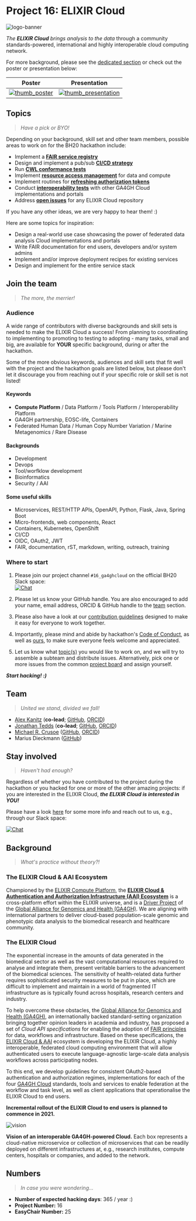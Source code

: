 # Project 16: ELIXIR Cloud

![logo-banner][logo-banner]

_The **ELIXIR Cloud** brings analysis to the data_ through a community
standards-powered, international and highly interoperable cloud computing
network.

For more background, please see the [dedicated section](#background) or check
out the poster or presentation below:

| Poster | Presentation |
| --- | --- |
| [![thumb_poster][thumb_poster]][poster] | [![thumb_presentation][thumb_presentation]][presentation] |

## Topics

> _Have a pick or BYO!_

Depending on your background, skill set and other team members, possible areas
to work on for the BH20 hackathon include:

* Implement a [**FAIR service registry**][topic-service-registry]
* Design and implement a pub/sub [**CI/CD strategy**][topic-ci-cd]
* Run [**CWL conformance tests**][cwl-tests]
* Implement [**resource access management**][topic-access-management] for data
  and compute
* Implement routines for [**refreshing authorization
  tokens**][topic-refreshing-tokens]
* Conduct [**interoperability tests**][topic-interoperability] with other GA4GH
  Cloud implementations and portals
* Address [**open issues**][project-board] for any ELIXIR Cloud
  repository

If you have any other ideas, we are very happy to hear them! :)

Here are some topics for inspiration:

* Design a real-world use case showcasing the power of federated data analysis
  Cloud implementations and portals
* Write FAIR documentation for end users, developers and/or system admins
* Implement and/or improve deployment recipes for existing services
* Design and implement for the entire service stack

## Join the team

> _The more, the merrier!_

### Audience

A wide range of contributors with diverse backgrounds and skill sets is needed
to make the ELIXIR Cloud a success! From planning to coordinating to
implementing to promoting to testing to adopting - many tasks, small and big,
are available for **YOUR** specific background, during or after the hackathon.

Some of the more obvious keywords, audiences and skill sets that fit well with
the project and the hackathon goals are listed below, but please don't let it
discourage you from reaching out if your specific role or skill set is not
listed!

#### Keywords

* **Compute Platform** / Data Platform / Tools Platform / Interoperability
  Platform
* GA4GH partnership, EOSC-life, Containers
* Federated Human Data / Human Copy Number Variation / Marine Metagenomics /
  Rare Disease

#### Backgrounds

* Development
* Devops
* Tool/worfklow development
* Bioinformatics
* Security / AAI

#### Some useful skills

* Microservices, REST/HTTP APIs, OpenAPI, Python, Flask, Java, Spring Boot
* Micro-frontends, web components, React
* Containers, Kubernetes, OpenShift
* CI/CD
* OIDC, OAuth2, JWT
* FAIR, documentation, rST, markdown, writing, outreach, training

### Where to start

1. Please join our project channel `#16_ga4ghcloud` on the official BH20 Slack
  space:  
  [![Chat][badge-chat-bh20]][chat-bh20]

2. Please let us know your GitHub handle. You are also
  encouraged to add your name, email address, ORCID &  GitHub handle to the
  [team](#team) section.

3. Please also have a look at our [contribution
  guidelines][contributing-guidelines] designed to make it easy for everyone to
  work together.

4. Importantly, please mind and abide by hackathon's [Code of
  Conduct][coc-bh20], as well as [ours][coc-elixir-cloud], to make sure
  everyone feels welcome and appreciated.

5. Let us know what [topic(s)](#topics) you would like to work on, and we will
  try to assemble a subteam and distribute issues. Alternatively, pick one or
  more issues from the common [project board][project-board] and assign
  yourself.

**_Start hacking! :)_**

## Team

> _United we stand, divided we fall!_

* [Alex Kanitz](alexander.kanitz@unibas.ch)
  (**co-lead**;
  [GitHub](https://github.com/uniqueg),
  [ORCID](https://orcid.org/0000-0002-3468-0652))
* [Jonathan Tedds](jonathan.tedds@elixir-europe.org)
  (**co-lead**;
  [GitHub](https://github.com/jtedds),
  [ORCID](https://orcid.org/0000-0003-2829-4584))
* [Michael R. Crusoe](mrc@commonwl.org)
  ([GitHub](https://github.com/mr-c),
  [ORCID](https://orcid.org/0000-0002-2961-9670))
* Marius Dieckmann
  ([GitHub](https://github.com/mariusdieckmann))

## Stay involved

> _Haven't had enough?_

Regardless of whether you have contributed to the project during the hackathon
or you hacked for one or more of the other amazing projects: if you are
interested in the ELIXIR Cloud, **_the ELIXIR Cloud is interested in YOU!_**

Please have a look [here][contributing] for some more info and reach out to us,
e.g., through our Slack space:

[![Chat][badge-chat-elixir-cloud]][chat-elixir-cloud]

## Background

> _What's practice without theory?!_

### The ELIXIR Cloud & AAI Ecosystem

Championed by the [ELIXIR Compute Platform][elixir-compute], the [**ELIXIR
Cloud & Authentication and Authorization Infrastructure (AAI)
Ecosystem**][elixir-cloud] is a cross-platform effort within the ELIXIR
universe, and is a [Driver Project][ga4gh-drivers] of the [Global Alliance
for Genomics and Health (GA4GH)][ga4gh]. We are aligning with international
partners to deliver cloud-based population-scale genomic and phenotypic data
analysis to the biomedical research and healthcare community.

### The ELIXIR Cloud

The exponential increase in the amounts of data generated in the biomedical
sector as well as the vast computational resources required to analyse and
integrate them, present veritable barriers to the advancement of the biomedical
sciences. The sensitivity of health-related data further requires sophisticated
security measures to be put in place, which are difficult to implement and
maintain in a world of fragmented IT infrastructure as is typically found
across hospitals, research centers and industry.

To help overcome these obstacles, the [Global Alliance for Genomics and Health
(GA4GH)][ga4gh], an internationally backed standard-setting organization
bringing together opinion leaders in academia and industry, has proposed a set
of _Cloud API specifications_ for enabling the adoption of [FAIR
principles][fair] for data, workflows and infrastructure. Based on these
specifications, the [ELIXIR Cloud & AAI][elixir-cloud] ecosystem is developing
the ELIXIR Cloud, a highly interoperable, federated cloud computing environment
that will allow authenticated users to execute language-agnostic large-scale
data analysis workflows across participating nodes.

To this end, we develop guidelines for consistent OAuth2-based authentication
and authorization regimes, implementations for each of the four [GA4GH
Cloud][ga4gh-cloud] standards, tools and services to enable federation at the
workflow and task level, as well as client applications that operationalise the
ELIXIR Cloud to end users.

**Incremental rollout of the ELIXIR Cloud to end users is planned to commence
in 2021.**

![vision][vision]

**Vision of an interoperable GA4GH-powered Cloud.** Each box represents a
cloud-native microservice or collection of microservices that can be readily
deployed on different infrastructures at, e.g., research institutes, compute
centers, hospitals or companies, and added to the network.

## Numbers

> _In case you were wondering..._

* **Number of expected hacking days**: 365 / year :)
* **Project Number:** 16
* **EasyChair Number:** 25

[badge-chat-bh20]: <https://img.shields.io/static/v1?label=chat&labelColor=00366a&message=bh20&color=a50044>
[badge-chat-elixir-cloud]: <https://img.shields.io/static/v1?label=chat&labelColor=ffcb00&message=ELIXIR%20Cloud&color=f95b45>
[chat-bh20]: <https://join.slack.com/t/biohackeu20/shared_invite/zt-i9i156if-L1H_6gLKK181NDPSe3fwkQ>
[chat-elixir-cloud]: <https://join.slack.com/t/elixir-cloud/shared_invite/enQtNzA3NTQ5Mzg2NjQ3LTZjZGI1OGQ5ZTRiOTRkY2ExMGUxNmQyODAxMDdjM2EyZDQ1YWM0ZGFjOTJhNzg5NjE0YmJiZTZhZDVhOWE4MWM>
[coc-bh20]: <https://elixir-europe.org/events/code-of-conduct>
[coc-elixir-cloud]: <https://github.com/elixir-cloud-aai/elixir-cloud-aai/blob/dev/CODE_OF_CONDUCT.md>
[contributing]: <https://github.com/elixir-cloud-aai/elixir-cloud-aai/blob/dev/CONTRIBUTING.md>
[contributing-guidelines]: <https://github.com/elixir-cloud-aai/elixir-cloud-aai/blob/dev/resources/contributing_guidelines.md>
[cwl-tests]: topics/cwl_conformance_tests.md
[elixir-cloud]: <https://github.com/elixir-cloud-aai/elixir-cloud-aai>
[elixir-compute]: <https://elixir-europe.org/platforms/compute>
[fair]: <https://www.go-fair.org/>
[ga4gh]: <https://ga4gh.org/>
[ga4gh-cloud]: <https://www.ga4gh.org/work_stream/cloud/>
[ga4gh-drivers]: <https://www.ga4gh.org/how-we-work/driver-projects/>
[logo-banner]: images/logo-banner.png
[poster]: <https://drive.google.com/file/d/1f23CfP1tjNJfuPXi20siKMFffO8dj4GO>
[presentation]: <https://drive.google.com/file/d/16QR0UHVMLfhIU85H2Ii0QPhWr6TpRkuN>
[project-board]: <https://github.com/orgs/elixir-cloud-aai/projects/4>
[thumb_poster]: images/thumb_poster.png
[thumb_presentation]: images/thumb_presentation.png
[topic-access-management]: topics/access_management.md
[topic-ci-cd]: topics/ci_cd.md
[topic-interoperability]: topics/interoperability.md
[topic-service-registry]: topics/service_registry.md
[topic-refreshing-tokens]: topics/refreshing_tokens.md
[topic-use-case]: topics/use_case.md
[vision]: images/vision_interoperability.png

